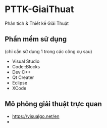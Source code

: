 # PTTK-GiaiThuat
Phân tích &amp; Thiết kế Giải Thuật

## Phần mềm sử dụng
(chỉ cần sử dụng 1 trong các công cụ sau)
- Visual Studio
- Code::Blocks
- Dev C++
- Qt Creater
- Eclipse
- XCode

## Mô phỏng giải thuật trực quan
- https://visualgo.net/en
- 
